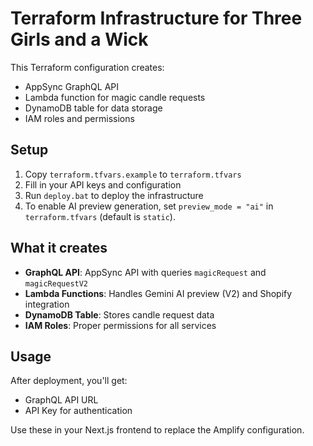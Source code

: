 # Terraform Infrastructure for Three Girls and a Wick

This Terraform configuration creates:
- AppSync GraphQL API
- Lambda function for magic candle requests
- DynamoDB table for data storage
- IAM roles and permissions

## Setup

1. Copy `terraform.tfvars.example` to `terraform.tfvars`
2. Fill in your API keys and configuration
3. Run `deploy.bat` to deploy the infrastructure
4. To enable AI preview generation, set `preview_mode = "ai"` in `terraform.tfvars` (default is `static`).

## What it creates

- **GraphQL API**: AppSync API with queries `magicRequest` and `magicRequestV2`
- **Lambda Functions**: Handles Gemini AI preview (V2) and Shopify integration
- **DynamoDB Table**: Stores candle request data
- **IAM Roles**: Proper permissions for all services

## Usage

After deployment, you'll get:
- GraphQL API URL
- API Key for authentication

Use these in your Next.js frontend to replace the Amplify configuration.